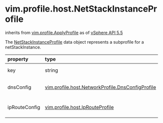 vim.profile.host.NetStackInstanceProfile
========================================
inherits from [vim.profile.ApplyProfile](docs/vim.profile.ApplyProfile.md)
as of [vSphere API 5.5](vim.version.md#vim.version.version9)


The <a href="vim.profile.host.NetStackInstanceProfile.md">NetStackInstanceProfile</a> data object represents a subprofile   for a netStackInstance.

| property | type | optional | priv | desc |
|:---------|:-----|:---------|:-----|:-----|
| key | string | None | None | Linkable identifier. |
| dnsConfig | [vim.profile.host.NetworkProfile.DnsConfigProfile](vim.profile.host.NetworkProfile.DnsConfigProfile.md "vim.profile.host.NetworkProfile.DnsConfigProfile") | None | None | DnsConfigProfile for this instance of the stack. |
| ipRouteConfig | [vim.profile.host.IpRouteProfile](vim.profile.host.IpRouteProfile.md "vim.profile.host.IpRouteProfile") | None | None | IpRouteProfile for this instance of the stack. |


